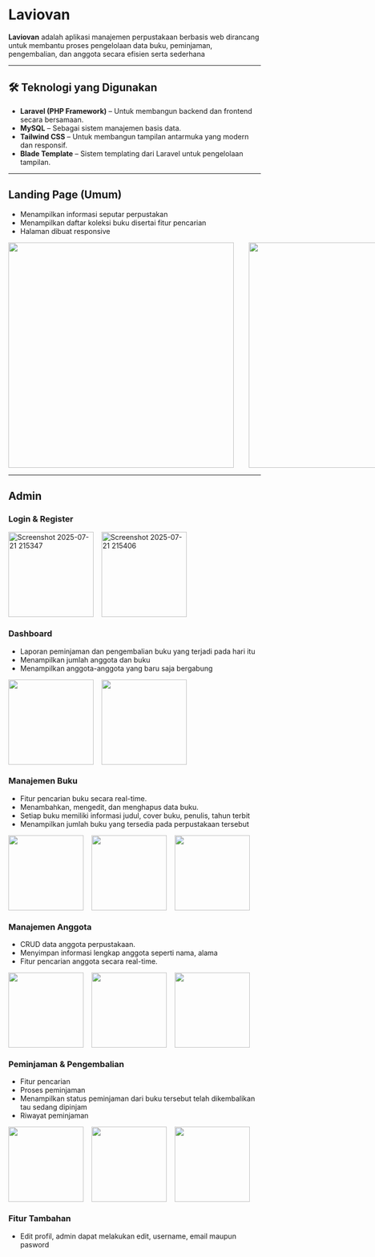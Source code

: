 # Laviovan

**Laviovan** adalah aplikasi manajemen perpustakaan berbasis web dirancang untuk membantu proses pengelolaan data buku, peminjaman, pengembalian, dan anggota secara efisien serta sederhana

---

## 🛠️ Teknologi yang Digunakan

- **Laravel (PHP Framework)** – Untuk membangun backend dan frontend secara bersamaan.
- **MySQL** – Sebagai sistem manajemen basis data.
- **Tailwind CSS** – Untuk membangun tampilan antarmuka yang modern dan responsif.
- **Blade Template** – Sistem templating dari Laravel untuk pengelolaan tampilan.

---

## Landing Page (Umum)
- Menampilkan informasi seputar perpustakan
- Menampilkan daftar koleksi buku disertai fitur pencarian
- Halaman dibuat responsive
<div style="display: flex; gap: 30px;">
  <img src="https://github.com/user-attachments/assets/aa0f8304-bf51-4cb8-acff-f2f4a22b87ec" height="450" />
  <img src="https://github.com/user-attachments/assets/94160713-3b40-4952-8122-dbbfda207798" height="450" />
  <img src="https://github.com/user-attachments/assets/725b88ed-6fa3-42c5-a1f1-3b73dccec445" height="450" />
</div>


---

## Admin 

### Login & Register
<div style="display: flex; gap: 16px;">
    <img height="170" alt="Screenshot 2025-07-21 215347" src="https://github.com/user-attachments/assets/8a1c2a26-63cf-4951-82a8-f4848aba79a0" />
    <img height="170" alt="Screenshot 2025-07-21 215406" src="https://github.com/user-attachments/assets/d2c258b6-aed0-4521-ac08-c9dfbdc4e2f7" />
</div>


### Dashboard
- Laporan peminjaman dan pengembalian buku yang terjadi pada hari itu
- Menampilkan jumlah anggota dan buku
- Menampilkan anggota-anggota yang baru saja bergabung

<div style="display: flex; gap: 16px;">
    <img src="https://github.com/user-attachments/assets/a87ab6da-5ae0-4425-a157-1fd33650ec9b" height="170"/>
    <img height="170" src="https://github.com/user-attachments/assets/659e0ee0-7786-4e8a-b59b-b37f33e2e827" />

</div>

### Manajemen Buku
- Fitur pencarian buku secara real-time.
- Menambahkan, mengedit, dan menghapus data buku.
- Setiap buku memiliki informasi judul, cover buku, penulis, tahun terbit
- Menampilkan jumlah buku yang tersedia pada perpustakaan tersebut
<div style="display: flex; gap: 16px;">
  <img height="150" src="https://github.com/user-attachments/assets/4360a9d7-b42d-486d-80b8-591c5f51e9d2" />
    <img height="150" src="https://github.com/user-attachments/assets/de5ee6ec-76de-456a-8d04-4e537d79c4be" />
    <img height="150" src="https://github.com/user-attachments/assets/44ead624-cd3c-4d64-91e5-822b4d7855d0" />
</div>


### Manajemen Anggota
- CRUD data anggota perpustakaan.
- Menyimpan informasi lengkap anggota seperti nama, alama
- Fitur pencarian anggota secara real-time.
<div style="display: flex; gap: 16px;">
    <img height="150" src="https://github.com/user-attachments/assets/ccf93c10-2b9e-4a78-8f31-ddac6efec76b" />
    <img height="150" src="https://github.com/user-attachments/assets/48ab7670-9ff3-4494-be7b-375568bdcb9f" />
    <img height="150" src="https://github.com/user-attachments/assets/ddc4bcef-9807-43f8-b691-cbb3076c5d84" />
</div>


### Peminjaman & Pengembalian
- Fitur pencarian 
- Proses peminjaman 
- Menampilkan status peminjaman dari buku tersebut telah dikembalikan tau sedang dipinjam
- Riwayat peminjaman
<div style="display: flex; gap: 16px;">
    <img height="150" src="https://github.com/user-attachments/assets/fffc79db-1a89-4777-a5fb-4ed56ab08cb5" />
    <img height="150" src="https://github.com/user-attachments/assets/342b6adf-346e-461c-a1bf-ab949baf9195" />
    <img height="150" src="https://github.com/user-attachments/assets/b619e435-8893-4e6a-92dd-88039762592e" />
</div>


### Fitur Tambahan
- Edit profil, admin dapat melakukan edit, username, email maupun pasword



